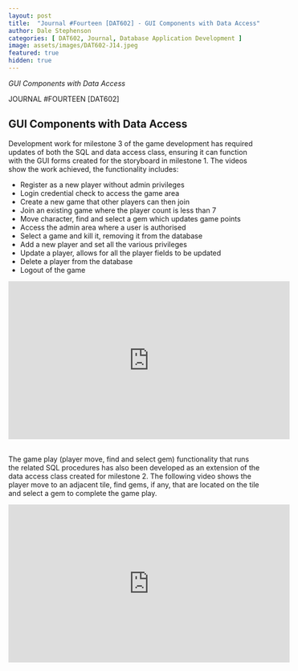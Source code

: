 ```yaml
---
layout: post
title:  "Journal #Fourteen [DAT602] - GUI Components with Data Access" 
author: Dale Stephenson
categories: [ DAT602, Journal, Database Application Development ]
image: assets/images/DAT602-J14.jpeg
featured: true
hidden: true
---
```

<i>GUI Components with Data Access</i>

JOURNAL #FOURTEEN [DAT602]

<h2>GUI Components with Data Access</h2>

Development work for milestone 3 of the game development has required updates of both the SQL and data access class, ensuring it can function with the GUI forms created for the storyboard in milestone 1. The videos show the work achieved, the functionality includes:

- Register as a new player without admin privileges 
- Login credential check to access the game area
- Create a new game that other players can then join
- Join an existing game where the player count is less than 7
- Move character, find and select a gem which updates game points
- Access the admin area where a user is authorised 
- Select a game and kill it, removing it from the database
- Add a new player and set all the various privileges 
- Update a player, allows for all the player fields to be updated
- Delete a player from the database 
- Logout of the game 

<center><iframe width="560" height="315" src="https://www.youtube.com/embed/Xz4g9qfIaBc" title="YouTube video player" frameborder="0" allow="accelerometer; autoplay; clipboard-write; encrypted-media; gyroscope; picture-in-picture" allowfullscreen></iframe></center><br>

The game play (player move, find and select gem) functionality that runs the related SQL procedures has also been developed as an extension of the data access class created for milestone 2. The following video shows the player move to an adjacent tile, find gems, if any, that are located on the tile and select a gem to complete the game play.

<center><iframe width="560" height="315" src="https://www.youtube.com/embed/Ysdd9SG3Ebg" title="YouTube video player" frameborder="0" allow="accelerometer; autoplay; clipboard-write; encrypted-media; gyroscope; picture-in-picture" allowfullscreen></iframe></center><br>